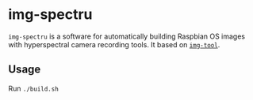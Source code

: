 # img-spectru

`img-spectru` is a software for automatically building Raspbian OS images with hyperspectral camera recording tools. It based on [`img-tool`](https://github.com/urpylka/img-tool).

## Usage

Run `./build.sh`

